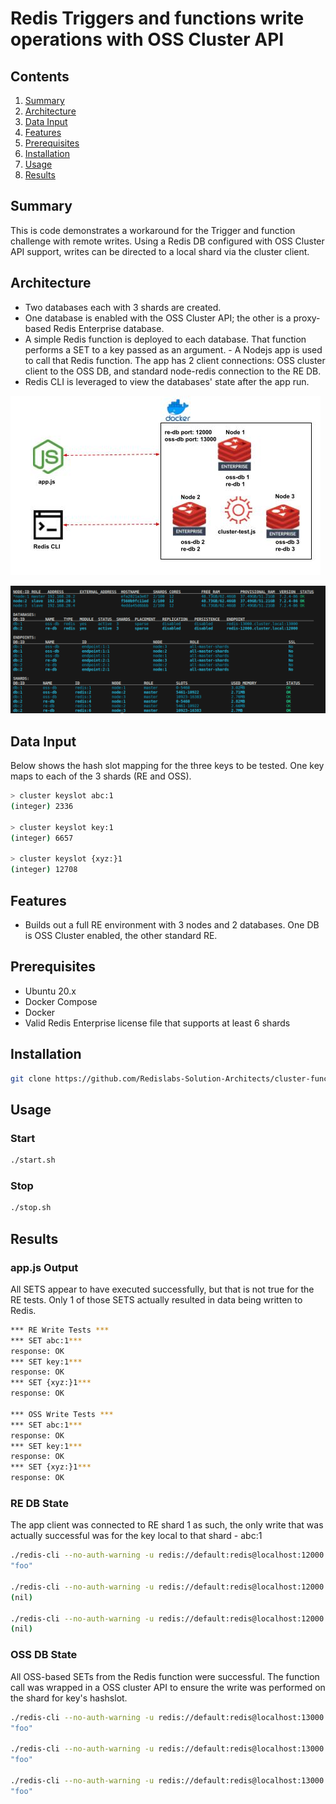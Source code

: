 # Redis Triggers and functions write operations with OSS Cluster API

## Contents
1.  [Summary](#summary)
2.  [Architecture](#architecture)
3.  [Data Input](#datainput)
4.  [Features](#features)
5.  [Prerequisites](#prerequisites)
6.  [Installation](#installation)
7.  [Usage](#usage)
8.  [Results](#results)

## Summary <a name="summary"></a>
This is code demonstrates a workaround for the Trigger and function challenge with remote writes.  Using a Redis DB configured with OSS Cluster API support, writes can be directed to a local shard via the cluster client.  

## Architecture <a name="architecture"></a>
- Two databases each with 3 shards are created.  
- One database is enabled with the OSS Cluster API; the other is a proxy-based Redis Enterprise database.  
- A simple Redis function is deployed to each database.  That function performs a SET to a key passed as an argument.  - A Nodejs app is used to call that Redis function.  The app has 2 client connections: OSS cluster client to the OSS DB, and standard node-redis connection to the RE DB.
- Redis CLI is leveraged to view the databases' state after the app run.

![architecture](images/ClusterFunc_Arch_High.jpg) 

![rladmin](images/rladmin.png)

## Data Input <a name="datainput"></a>
Below shows the hash slot mapping for the three keys to be tested.  One key maps to each of the 3 shards (RE and OSS).
```bash
> cluster keyslot abc:1
(integer) 2336

> cluster keyslot key:1
(integer) 6657

> cluster keyslot {xyz:}1
(integer) 12708
```
## Features <a name="features"></a>
- Builds out a full RE environment with 3 nodes and 2 databases.  One DB is OSS Cluster enabled, the other standard RE.

## Prerequisites <a name="prerequisites"></a>
- Ubuntu 20.x
- Docker Compose
- Docker
- Valid Redis Enterprise license file that supports at least 6 shards

## Installation <a name="installation"></a>
```bash
git clone https://github.com/Redislabs-Solution-Architects/cluster-func.git && cd cluster-func && npm install
```

## Usage <a name="usage"></a>
### Start
```bash
./start.sh
```
### Stop
```bash
./stop.sh
```

## Results <a name="results"></a>
### app.js Output
All SETS appear to have executed successfully, but that is not true for the RE tests.  Only 1 of those SETS actually resulted in data being written to Redis.  
```bash
*** RE Write Tests ***
*** SET abc:1***
response: OK
*** SET key:1***
response: OK
*** SET {xyz:}1***
response: OK

*** OSS Write Tests ***
*** SET abc:1***
response: OK
*** SET key:1***
response: OK
*** SET {xyz:}1***
response: OK
```
### RE DB State
The app client was connected to RE shard 1 as such, the only write that was actually successful was for the key local to that shard - abc:1
```bash
./redis-cli --no-auth-warning -u redis://default:redis@localhost:12000 GET abc:1 
"foo"

./redis-cli --no-auth-warning -u redis://default:redis@localhost:12000 GET key:1 
(nil)

./redis-cli --no-auth-warning -u redis://default:redis@localhost:12000 GET {xyz:}1 
(nil)
```
### OSS DB State
All OSS-based SETs from the Redis function were successful.  The function call was wrapped in a OSS cluster API to ensure the write was performed on the shard for key's hashslot.
```bash
./redis-cli --no-auth-warning -u redis://default:redis@localhost:13000 -c GET abc:1 
"foo"

./redis-cli --no-auth-warning -u redis://default:redis@localhost:13000 -c GET key:1 
"foo"

./redis-cli --no-auth-warning -u redis://default:redis@localhost:13000 -c GET {xyz:}1 
"foo"
```